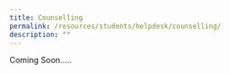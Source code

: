 ```yaml
---
title: Counselling
permalink: /resources/students/helpdesk/counselling/
description: ""
---
```

Coming Soon.....